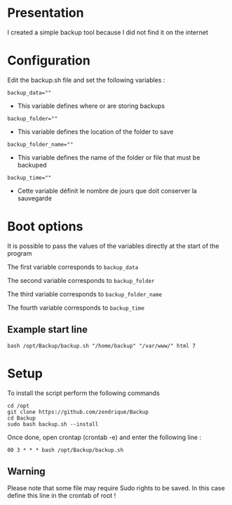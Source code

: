 # Presentation

I created a simple backup tool because I did not find it on the internet

# Configuration

Edit the backup.sh file and set the following variables :

```
backup_data=""
```
- This variable defines where or are storing backups
```
backup_folder=""
```
- This variable defines the location of the folder to save
```
backup_folder_name=""
```
- This variable defines the name of the folder or file that must be backuped
```
backup_time=""
```
- Cette variable définit le nombre de jours que doit conserver la sauvegarde

# Boot options

It is possible to pass the values ​​of the variables directly at the start of the program

The first variable corresponds to ```backup_data```

The second variable corresponds to ```backup_folder```

The third variable corresponds to ```backup_folder_name```

The fourth variable corresponds to ```backup_time```

## Example start line
```
bash /opt/Backup/backup.sh "/home/backup" "/var/www/" html 7
```

# Setup

To install the script perform the following commands
```
cd /opt
git clone https://github.com/zendrique/Backup
cd Backup
sudo bash backup.sh --install
```

Once done, open crontap (crontab -e) and enter the following line :
```
00 3 * * * bash /opt/Backup/backup.sh
```

## Warning

Please note that some file may require Sudo rights to be saved.
In this case define this line in the crontab of root !